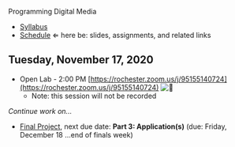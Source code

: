 Programming Digital Media

- [Syllabus](syllabus.md)
- [Schedule](schedule.md) &lArr; here be: slides, assignments, and related links

## Tuesday, November 17, 2020

- Open Lab - 2:00 PM [https://rochester.zoom.us/j/95155140724](https://rochester.zoom.us/j/95155140724) ![:turkey:](https://a.slack-edge.com/production-standard-emoji-assets/10.2/apple-medium/1f983.png)
  - Note: this session will not be recorded

*Continue work on...*

- [Final Project](dms102-project/instructions.md), next due date: **Part 3: Application(s)** (due: Friday, December 18 ...end of finals week)

